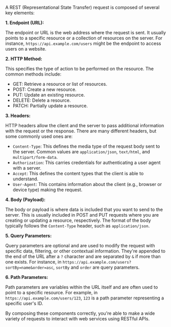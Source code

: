 A REST (Representational State Transfer) request is composed of several key elements:

**1. Endpoint (URL):**

The endpoint or URL is the web address where the request is sent. It usually points to a specific resource or a collection of resources on the server. For instance, `https://api.example.com/users` might be the endpoint to access users on a website.

**2. HTTP Method:**

This specifies the type of action to be performed on the resource. The common methods include:

- GET: Retrieve a resource or list of resources.
- POST: Create a new resource.
- PUT: Update an existing resource.
- DELETE: Delete a resource.
- PATCH: Partially update a resource.

**3. Headers:**

HTTP headers allow the client and the server to pass additional information with the request or the response. There are many different headers, but some commonly used ones are:

- `Content-Type`: This defines the media type of the request body sent to the server. Common values are `application/json`, `text/html`, and `multipart/form-data`.
- `Authorization`: This carries credentials for authenticating a user agent with a server.
- `Accept`: This defines the content types that the client is able to understand.
- `User-Agent`: This contains information about the client (e.g., browser or device type) making the request.

**4. Body (Payload):**

The body or payload is where data is included that you want to send to the server. This is usually included in POST and PUT requests where you are creating or updating a resource, respectively. The format of the body typically follows the `Content-Type` header, such as `application/json`.

**5. Query Parameters:**

Query parameters are optional and are used to modify the request with specific data, filtering, or other contextual information. They're appended to the end of the URL after a `?` character and are separated by `&` if more than one exists. For instance, in `https://api.example.com/users?sortBy=name&order=asc`, `sortBy` and `order` are query parameters.

**6. Path Parameters:**

Path parameters are variables within the URL itself and are often used to point to a specific resource. For example, in `https://api.example.com/users/123`, `123` is a path parameter representing a specific user's ID.

By composing these components correctly, you're able to make a wide variety of requests to interact with web services using RESTful APIs.
